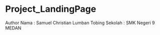 # Project_LandingPage

Author
Nama      : Samuel Christian Lumban Tobing
Sekolah   : SMK Negeri 9 MEDAN
